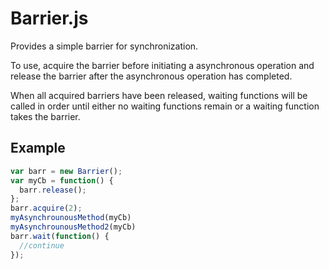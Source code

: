Barrier.js
==========

Provides a simple barrier for synchronization.

To use, acquire the barrier before initiating a asynchronous operation and
release the barrier after the asynchronous operation has completed.

When all acquired barriers have been released, waiting functions will be
called in order until either no waiting functions remain or a waiting
function takes the barrier.

Example
-------

```javascript
var barr = new Barrier();
var myCb = function() {
  barr.release();
};
barr.acquire(2);
myAsynchrounousMethod(myCb)
myAsynchrounousMethod2(myCb)
barr.wait(function() {
  //continue
});
```
